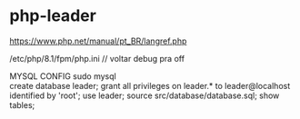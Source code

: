 # php-leader
https://www.php.net/manual/pt_BR/langref.php

/etc/php/8.1/fpm/php.ini // voltar debug pra off


MYSQL CONFIG
sudo mysql<br>
create database leader;
grant all privileges on leader.* to leader@localhost identified by 'root';
use leader;
source src/database/database.sql;
show tables;
